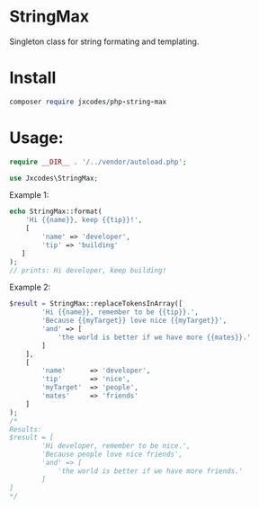 # StringMax

Singleton class for string formating and templating.

# Install
```ruby
composer require jxcodes/php-string-max
````

# Usage:
```php
require __DIR__ . '/../vendor/autoload.php';

use Jxcodes\StringMax;
````
Example 1:
```php
echo StringMax::format(
    'Hi {{name}}, keep {{tip}}!',
    [
        'name' => 'developer',
        'tip' => 'building'
   ]
);
// prints: Hi developer, keep building!
```

Example 2:
```php
$result = StringMax::replaceTokensInArray([
        'Hi {{name}}, remember to be {{tip}}.',
        'Because {{myTarget}} love nice {{myTarget}}',
        'and' => [
            'the world is better if we have more {{mates}}.'
        ]
    ],
    [
        'name'      => 'developer',
        'tip'       => 'nice',
        'myTarget'  => 'people',
        'mates'     => 'friends'
    ]
);
/*
Results:
$result = [
        'Hi developer, remember to be nice.',
        'Because people love nice friends',
        'and' => [
            'the world is better if we have more friends.'
        ]
]
*/
```
